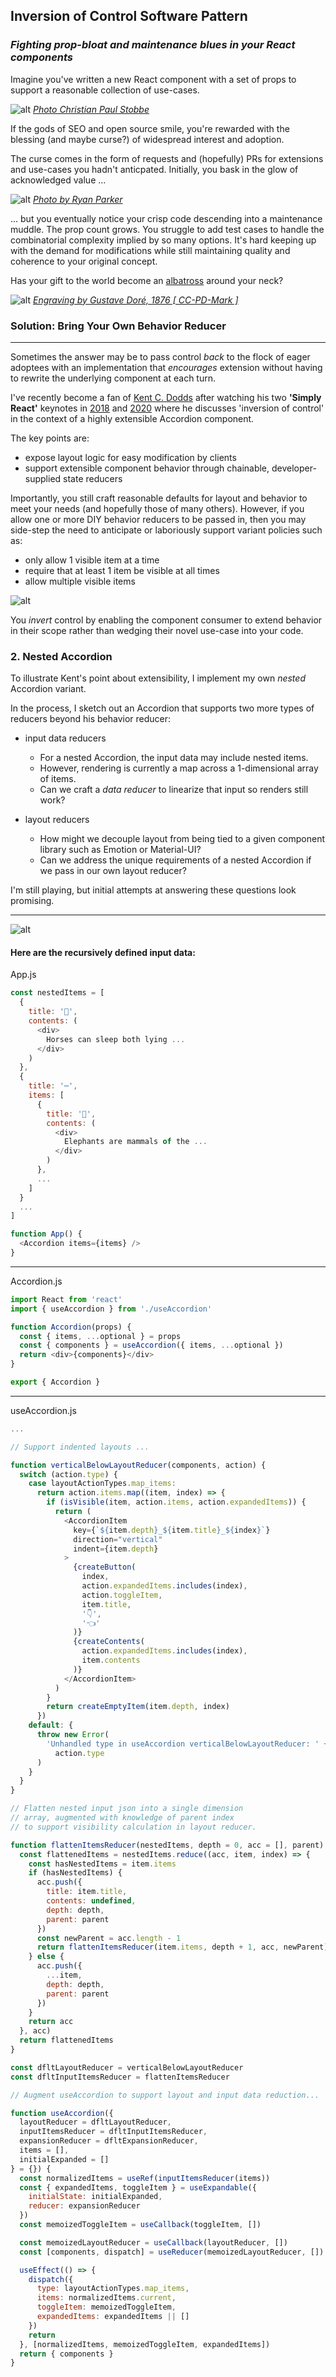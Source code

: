 ## Inversion of Control Software Pattern

### _Fighting prop-bloat and maintenance blues in your React components_

Imagine you've written a new React component with a set of props to support a reasonable collection of use-cases.

![alt](docs/images/christian-paul-stobbe-IhM0m7AZh4Q-unsplash-1.jpg)
_<a href="https://unsplash.com/@stobbewtf?utm_source=unsplash&amp;utm_medium=referral&amp;utm_content=creditCopyText">Photo Christian Paul Stobbe</a>_

If the gods of SEO and open source smile, you're rewarded with the blessing (and maybe curse?) of widespread interest and adoption.

The curse comes in the form of requests and (hopefully) PRs for extensions and use-cases you hadn't anticpated. Initially, you bask in the glow of acknowledged value ...

![alt](docs/images/ryan-parker-U2t3g6BuXhg-unsplash.jpg)
_<a href="https://unsplash.com/@dryanparker?utm_source=unsplash&amp;utm_medium=referral&amp;utm_content=creditCopyText">Photo by Ryan Parker</a>_

... but you eventually notice your crisp code descending into a maintenance muddle. The prop count grows. You struggle to add test cases to handle the combinatorial complexity implied by so many options. It's hard keeping up with the demand for modifications while still maintaining quality and coherence to your original concept.

Has your gift to the world become an [albatross](https://en.wiktionary.org/wiki/albatross_around_one%27s_neck) around your neck?

![alt](https://upload.wikimedia.org/wikipedia/commons/thumb/a/a1/Dore-I_watched_the_Water-Snakes-Detail.jpg/198px-Dore-I_watched_the_Water-Snakes-Detail.jpg)
_<a href="https://commons.wikimedia.org/wiki/Template:PD-US">
Engraving by Gustave Doré, 1876
[ CC-PD-Mark ]</a>_

### Solution: Bring Your Own Behavior Reducer

---

Sometimes the answer may be to pass control _back_ to the flock of eager adoptees with an implementation that _encourages_ extension without having to rewrite the underlying component at each turn.

I've recently become a fan of [Kent C. Dodds](https://kentcdodds.com) after watching his two **'Simply React'** keynotes in [2018](https://youtu.be/AiJ8tRRH0f8) and [2020](https://youtu.be/5io81WLgXtg) where he discusses 'inversion of control' in the context of a highly extensible Accordion component.

The key points are:

- expose layout logic for easy modification by clients
- support extensible component behavior through chainable, developer-supplied state reducers

Importantly, you still craft reasonable defaults for layout and behavior to meet your needs (and hopefully those of many others). However, if you allow one or more DIY behavior reducers to be passed in, then you may side-step the need to anticipate or laboriously support variant policies such as:

- only allow 1 visible item at a time
- require that at least 1 item be visible at all times
- allow multiple visible items

![alt](docs/images/kcd-accordion.png)

You _invert_ control by enabling the component consumer to extend behavior in their scope rather than wedging their novel use-case into your code.

### 2. Nested Accordion

To illustrate Kent's point about extensibility, I implement my own _nested_ Accordion variant.

In the process, I sketch out an Accordion that supports two more types of reducers beyond his behavior reducer:

- input data reducers

  - For a nested Accordion, the input data may include nested items.
  - However, rendering is currently a map across a 1-dimensional array of items.
  - Can we craft a _data reducer_ to linearize that input so renders still work?

- layout reducers
  - How might we decouple layout from being tied to a given component library such as Emotion or Material-UI?
  - Can we address the unique requirements of a nested Accordion if we pass in our own layout reducer?

I'm still playing, but initial attempts at answering these questions look promising.

---

![alt](docs/images/kcd-and-nested-accordions.png)

#### Here are the recursively defined input data:

App.js

```javascript
const nestedItems = [
  {
    title: '🐴',
    contents: (
      <div>
        Horses can sleep both lying ...
      </div>
    )
  },
  {
    title: '⋯',
    items: [
      {
        title: '🐘',
        contents: (
          <div>
            Elephants are mammals of the ...
          </div>
        )
      },
      ...
    ]
  }
  ...
]

function App() {
  <Accordion items={items} />
}
```

---

Accordion.js

```javascript
import React from 'react'
import { useAccordion } from './useAccordion'

function Accordion(props) {
  const { items, ...optional } = props
  const { components } = useAccordion({ items, ...optional })
  return <div>{components}</div>
}

export { Accordion }
```

---

useAccordion.js

```javascript
...

// Support indented layouts ...

function verticalBelowLayoutReducer(components, action) {
  switch (action.type) {
    case layoutActionTypes.map_items:
      return action.items.map((item, index) => {
        if (isVisible(item, action.items, action.expandedItems)) {
          return (
            <AccordionItem
              key={`${item.depth}_${item.title}_${index}`}
              direction="vertical"
              indent={item.depth}
            >
              {createButton(
                index,
                action.expandedItems.includes(index),
                action.toggleItem,
                item.title,
                '👇',
                '👈'
              )}
              {createContents(
                action.expandedItems.includes(index),
                item.contents
              )}
            </AccordionItem>
          )
        }
        return createEmptyItem(item.depth, index)
      })
    default: {
      throw new Error(
        'Unhandled type in useAccordion verticalBelowLayoutReducer: ' +
          action.type
      )
    }
  }
}

// Flatten nested input json into a single dimension
// array, augmented with knowledge of parent index
// to support visibility calculation in layout reducer.

function flattenItemsReducer(nestedItems, depth = 0, acc = [], parent) {
  const flattenedItems = nestedItems.reduce((acc, item, index) => {
    const hasNestedItems = item.items
    if (hasNestedItems) {
      acc.push({
        title: item.title,
        contents: undefined,
        depth: depth,
        parent: parent
      })
      const newParent = acc.length - 1
      return flattenItemsReducer(item.items, depth + 1, acc, newParent)
    } else {
      acc.push({
        ...item,
        depth: depth,
        parent: parent
      })
    }
    return acc
  }, acc)
  return flattenedItems
}

const dfltLayoutReducer = verticalBelowLayoutReducer
const dfltInputItemsReducer = flattenItemsReducer

// Augment useAccordion to support layout and input data reduction...

function useAccordion({
  layoutReducer = dfltLayoutReducer,
  inputItemsReducer = dfltInputItemsReducer,
  expansionReducer = dfltExpansionReducer,
  items = [],
  initialExpanded = []
} = {}) {
  const normalizedItems = useRef(inputItemsReducer(items))
  const { expandedItems, toggleItem } = useExpandable({
    initialState: initialExpanded,
    reducer: expansionReducer
  })
  const memoizedToggleItem = useCallback(toggleItem, [])

  const memoizedLayoutReducer = useCallback(layoutReducer, [])
  const [components, dispatch] = useReducer(memoizedLayoutReducer, [])

  useEffect(() => {
    dispatch({
      type: layoutActionTypes.map_items,
      items: normalizedItems.current,
      toggleItem: memoizedToggleItem,
      expandedItems: expandedItems || []
    })
    return
  }, [normalizedItems, memoizedToggleItem, expandedItems])
  return { components }
}
```
